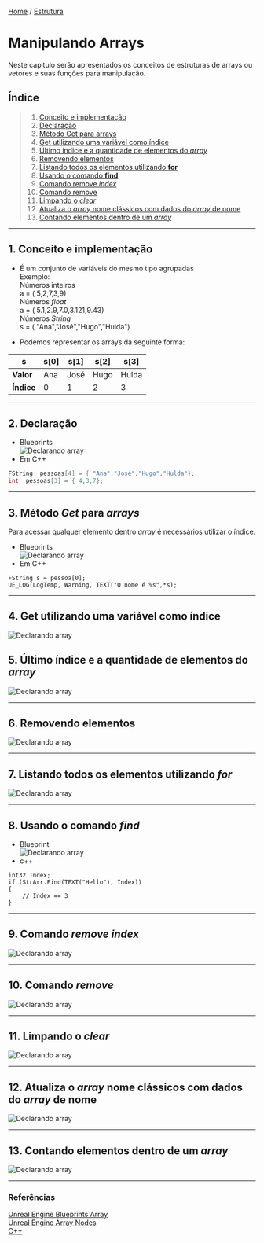 [Home](https://myerco.github.io/unreal-engine) / [Estrutura](https://myerco.github.io/unreal-engine/1-estrutura.html)
# Manipulando Arrays

Neste capitulo serão apresentados os conceitos de estruturas de arrays ou vetores e
suas funções para manipulação.

## Índice
> 1. [Conceito e implementação](#1)
> 1. [Declaração](#2)
> 1. [Método Get para arrays](#3)
> 1. [Get utilizando uma variável como índice](#4)
> 1. [Último índice e a quantidade de elementos do *array*](#5)
> 1. [Removendo elementos](#6)
> 1. [Listando todos os elementos utilizando **for**](#7)
> 1. [Usando o comando **find**](#8)
> 1. [Comando remove *index*](#9)
> 1. [Comando remove](#10)
> 1. [Limpando o *clear*](#11)
> 1. [Atualiza o *array* nome clássicos com dados do *array* de nome](#12)
> 1. [Contando elementos dentro de um *array*](#13)

***
<a name="1"></a>
## 1. Conceito e implementação
- É um conjunto de variáveis do mesmo tipo agrupadas  
Exemplo:  
Números inteiros  
a = ( 5,2,7,3,9)  
Números *float*  
a = ( 5.1,2.9,7.0,3.121,9.43)  
Números *String*  
s = ( "Ana","José","Hugo","Hulda")

- Podemos representar os arrays da seguinte forma:

| s |  s[0] |s[1]   |s[2]    | s[3]  |
|---|---|---|---|---|
|**Valor**|Ana|José|Hugo|Hulda|
|**Índice**|  0 | 1  | 2  | 3  |

***
<a name="2"></a>
## 2. Declaração
- Blueprints  
![Declarando array](../imagens/array/bp_array_1.png)
- Em C++  
```cpp
FString  pessoas[4] = { "Ana","José","Hugo","Hulda"};
int  pessoas[3] = { 4,3,7};
```
***

<a name="3"></a>
## 3. Método *Get* para *arrays*
Para acessar qualquer elemento dentro *array* é necessários utilizar o índice.  

- Blueprints  
![Declarando array](../imagens/array/bp_array_2.png)
- Em C++  
```
FString s = pessoa[0];
UE_LOG(LogTemp, Warning, TEXT("O nome é %s",*s);
```  

***
<a name="4"></a>
## 4. Get utilizando uma variável como índice
![Declarando array](../imagens/array/bp_array_3.png)

<a name="5"></a>
## 5. Último índice e a quantidade de elementos do *array*
![Declarando array](../imagens/array/bp_array_4.png)

***
<a name="6"></a>
## 6. Removendo elementos
![Declarando array](../imagens/array/bp_array_5.png)
***

<a name="7"></a>
## 7. Listando todos os elementos utilizando *for*
![Declarando array](../imagens/array/bp_array_6.png)
***

<a name="8"></a>
## 8. Usando o comando *find*
- Blueprint  
![Declarando array](../imagens/array/bp_array_7.png)
- c++
```
int32 Index;
if (StrArr.Find(TEXT("Hello"), Index))
{
    // Index == 3
}
```
***
<a name="1"></a>
## 9. Comando *remove index*
![Declarando array](../imagens/array/bp_array_8.png)
***

<a name="10"></a>
## 10. Comando *remove*
![Declarando array](../imagens/array/bp_array_9.png)
***

<a name="11"></a>
## 11. Limpando o *clear*
![Declarando array](../imagens/array/bp_array_10.png)
***

<a name="12"></a>
## 12. Atualiza o *array* **nome clássicos** com dados do *array* de **nome**

![Declarando array](../imagens/array/bp_array_11.png)
***

<a name="13"></a>
## 13. Contando elementos dentro de um *array*
![Declarando array](../imagens/array/bp_array_12.png)
***
### Referências

[Unreal Engine Blueprints Array](https://docs.unrealengine.com/en-US/Engine/Blueprints/UserGuide/Arrays/index.html)   
[Unreal Engine Array Nodes](https://docs.unrealengine.com/en-US/Engine/Blueprints/UserGuide/Arrays/ArrayNodes/index.html)    
[C++](https://www.codegrepper.com/code-examples/cpp/ue4+c%2B%2B+array)
